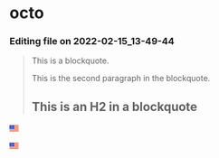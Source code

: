 # octo

### Editing file on 2022-02-15_13-49-44

> This is a blockquote.
>
> This is the second paragraph in the blockquote.
>
> ## This is an H2 in a blockquote


![alt text](us_flag_small.png)

![alt text](https://github.com/jumapeter/octo/blob/main/us_flag_small.png)
